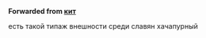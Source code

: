 **Forwarded from [кит](https://t.me/CancerNeck)**

есть такой типаж внешности среди славян хачапурный